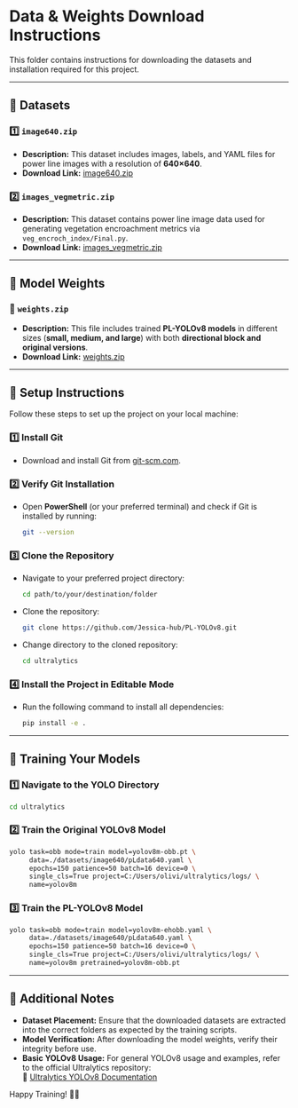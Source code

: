 
# Data & Weights Download Instructions

This folder contains instructions for downloading the datasets and installation required for this project.

---

## 📂 Datasets

### 1️⃣ `image640.zip`
- **Description:** This dataset includes images, labels, and YAML files for power line images with a resolution of **640×640**.
- **Download Link:** [image640.zip](https://drive.google.com/file/d/1W1UfZsbCIQWDTiSzhQjwEQkO_hrOxl8S/view?usp=drive_link)

### 2️⃣ `images_vegmetric.zip`
- **Description:** This dataset contains power line image data used for generating vegetation encroachment metrics via `veg_encroch_index/Final.py`.
- **Download Link:** [images_vegmetric.zip](https://drive.google.com/file/d/19xxtcgXUuCRm7JSNGakvloeHml36Do-E/view?usp=sharing)

---

## 🎯 Model Weights

### 📌 `weights.zip`
- **Description:** This file includes trained **PL-YOLOv8 models** in different sizes (**small, medium, and large**) with both **directional block and original versions**.
- **Download Link:** [weights.zip](https://drive.google.com/file/d/1tY4HjSvwp98aTlxIBInNscqrdPxt9W3E/view?usp=sharing)

---

## 🔧 Setup Instructions

Follow these steps to set up the project on your local machine:

### 1️⃣ Install Git
- Download and install Git from [git-scm.com](https://git-scm.com/downloads).

### 2️⃣ Verify Git Installation
- Open **PowerShell** (or your preferred terminal) and check if Git is installed by running:
  ```bash
  git --version
  ```

### 3️⃣ Clone the Repository
- Navigate to your preferred project directory:
  ```bash
  cd path/to/your/destination/folder
  ```
- Clone the repository:
  ```bash
  git clone https://github.com/Jessica-hub/PL-YOLOv8.git
  ```
- Change directory to the cloned repository:
  ```bash
  cd ultralytics
  ```

### 4️⃣ Install the Project in Editable Mode
- Run the following command to install all dependencies:
  ```bash
  pip install -e .
  ```

---

## 🚀 Training Your Models

### 1️⃣ Navigate to the YOLO Directory
```bash
cd ultralytics
```

### 2️⃣ Train the **Original YOLOv8 Model**
```bash
yolo task=obb mode=train model=yolov8m-obb.pt \
     data=./datasets/image640/pLdata640.yaml \
     epochs=150 patience=50 batch=16 device=0 \
     single_cls=True project=C:/Users/olivi/ultralytics/logs/ \
     name=yolov8m
```

### 3️⃣ Train the **PL-YOLOv8 Model**
```bash
yolo task=obb mode=train model=yolov8m-ehobb.yaml \
     data=./datasets/image640/pLdata640.yaml \
     epochs=150 patience=50 batch=16 device=0 \
     single_cls=True project=C:/Users/olivi/ultralytics/logs/ \
     name=yolov8m pretrained=yolov8m-obb.pt
```

---

## 📝 Additional Notes

- **Dataset Placement:** Ensure that the downloaded datasets are extracted into the correct folders as expected by the training scripts.
- **Model Verification:** After downloading the model weights, verify their integrity before use.
- **Basic YOLOv8 Usage:** For general YOLOv8 usage and examples, refer to the official Ultralytics repository:  
  🔗 [Ultralytics YOLOv8 Documentation](https://github.com/ultralytics/ultralytics/tree/main)

Happy Training! 🚀🔥

